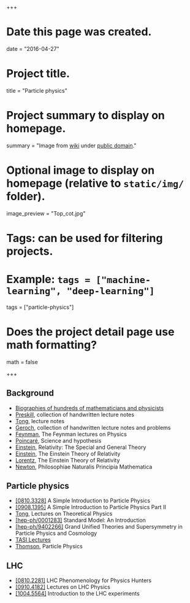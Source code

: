 +++
# Date this page was created.
date = "2016-04-27"

# Project title.
title = "Particle physics"

# Project summary to display on homepage.
summary = "Image from [wiki](https://upload.wikimedia.org/wikipedia/commons/d/da/Top_cot.jpg) under [public domain](https://commons.wikimedia.org/wiki/File:Top_cot.jpg)."

# Optional image to display on homepage (relative to `static/img/` folder).
image_preview = "Top_cot.jpg"

# Tags: can be used for filtering projects.
# Example: `tags = ["machine-learning", "deep-learning"]`
tags = ["particle-physics"]

# Does the project detail page use math formatting?
math = false

+++

## Background

* [Biographies of hundreds of mathematicians and physicists](http://www-history.mcs.st-and.ac.uk/)
* [Preskill](http://www.theory.caltech.edu/~preskill/notes.html), collection of handwritten lecture notes
* [Tong](http://www.damtp.cam.ac.uk/user/tong/teaching.html), lecture notes
* [Geroch](http://home.uchicago.edu/~geroch/), collection of handwritten lecture notes and problems
* [Feynman](http://www.feynmanlectures.caltech.edu/), The Feynman lectures on Physics
* [Poincaré](https://www.gutenberg.org/ebooks/37157), Science and hypothesis
* [Einstein](https://www.gutenberg.org/ebooks/30155), Relativity: The Special and General Theory
* [Einstein](https://www.gutenberg.org/ebooks/36276), The Einstein Theory of Relativity
* [Lorentz](https://www.gutenberg.org/ebooks/11335), The Einstein Theory of Relativity
* [Newton](https://www.gutenberg.org/ebooks/28233), Philosophiae Naturalis Principia Mathematica

## Particle physics

* [[0810.3328]](http://arxiv.org/abs/0810.3328) A Simple Introduction to Particle Physics
* [[0908.1395]](http://arxiv.org/abs/0908.1395) A Simple Introduction to Particle Physics Part II
* [Tong](http://www.damtp.cam.ac.uk/user/dt281/teaching.html), Lectures on Theoretical Physics
* [[hep-ph/0001283]](http://arxiv.org/abs/hep-ph/0001283) Standard Model: An Introduction
* [[hep-ph/9402266]](http://arxiv.org/abs/hep-ph/9402266) Grand Unified Theories and Supersymmetry in Particle Physics and Cosmology
* [TASI Lectures](http://inspirehep.net/search?ln=en&p=find+t+tasi&of=hb&action_search=Search)
* [Thomson](https://www.hep.phy.cam.ac.uk/~thomson/partIIIparticles/welcome.html), Particle Physics

##  LHC

* [[0810.2281]](http://arxiv.org/abs/0810.2281) LHC Phenomenology for Physics Hunters
* [[0910.4182]](http://arxiv.org/abs/0910.4182) Lectures on LHC Physics
* [[1004.5564]](http://arxiv.org/abs/1004.5564) Introduction to the LHC experiments

